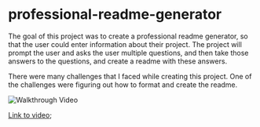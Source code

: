 # professional-readme-generator
The goal of this project was to create a professional readme generator, so that the user could enter information about their project.  The project will prompt the user and asks the user multiple questions, and then take those answers to the questions, and create a readme with these answers.  

There were many challenges that I faced while creating this project.  One of the challenges were figuring out how to format and create the readme.  

![Walkthrough Video](./Develop/images/readme-generator-walkthrough.gif)

[Link to video](./Develop/images/readme-generator-walkthrough.gif);